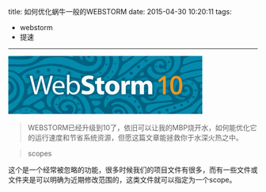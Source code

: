 title: 如何优化蜗牛一般的WEBSTORM
date: 2015-04-30 10:20:11
tags:
- webstorm
- 提速
---

![](/statics/how-to-speed-up-webstorm.png)

> WEBSTORM已经升级到10了，依旧可以让我的MBP烧开水，如何能优化它的运行速度和节省系统资源，但愿这篇文章能拯救你于水深火热之中。

<!--more-->

> scopes

这个是一个经常被忽略的功能，很多时候我们的项目文件有很多，而有一些文件或文件夹是可以明确为近期修改范围的，这类文件就可以指定为一个scope。